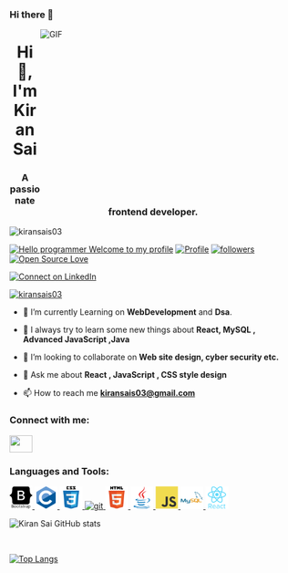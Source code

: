 ### Hi there 👋


<img align="right" alt="GIF" src="https://github.com/abhisheknaiidu/abhisheknaiidu/blob/master/code.gif?raw=true" width="450" height="290" />

<h1 align="center">Hi 👋, I'm Kiran Sai</h1>
<h3 align="center">A passionate frontend developer.</h3>

<p align="left"> <img src="https://komarev.com/ghpvc/?username=kiransais03&label=Profile%20views&color=0e75b6&style=flat" alt="kiransais03" /> </p>

[![Hello programmer Welcome to my profile](https://img.shields.io/badge/Hello,Programmer!-Welcome-orange.svg?style=flat&logo=github)](https://github.com/kiransais03) [![Profile](https://visitor-badge.glitch.me/badge?page_id=kiransais03.profileviews-badge)](https://github.com/kiransais03) [![followers](https://img.shields.io/github/followers/kiransais03?style=social)](https://github.com/kiransais03?tab=followers) [![Open Source Love](https://badges.frapsoft.com/os/v2/open-source.svg?v=103)](https://github.com/kiransais03)
<!-- [![Repos Badge](https://badges.pufler.dev/repos/kiransais03)](https://github.com/kiransais03?tab=repositories) -->

 [![Connect on LinkedIn](https://img.shields.io/badge/--linkedin?label=LinkedIn&logo=LinkedIn&style=social)](https://www.linkedin.com/in/guduru-kiran-sai/)

<p align="left"> <a href="https://github.com/ryo-ma/github-profile-trophy&theme=onedark"><img src="https://github-profile-trophy.vercel.app/?username=kiransais03" alt="kiransais03" /></a> </p>



- 🔭 I’m currently Learning on **WebDevelopment** and **Dsa**.

- 🌱 I always try to learn some new things about **React, MySQL , Advanced JavaScript ,Java**

- 👯 I’m looking to collaborate on **Web site design, cyber security etc.**

- 💬 Ask me about **React , JavaScript , CSS style design**

- 📫 How to reach me **kiransais03@gmail.com**

<h3 align="left">Connect with me:</h3>
<p align="left">
<a href="https://www.linkedin.com/in/guduru-kiran-sai/" target="blank"><img align="center" src="https://raw.githubusercontent.com/rahuldkjain/github-profile-readme-generator/master/src/images/icons/Social/linked-in-alt.svg" alt="" height="30" width="40" /></a>

</p>

<h3 align="left">Languages and Tools:</h3>
<p align="left"> 
 <a href="https://getbootstrap.com" target="_blank" rel="noreferrer"> <img src="https://raw.githubusercontent.com/devicons/devicon/master/icons/bootstrap/bootstrap-plain-wordmark.svg" alt="bootstrap" width="40" height="40"/> </a> <a href="https://www.cprogramming.com/" target="_blank" rel="noreferrer">
 <img src="https://raw.githubusercontent.com/devicons/devicon/master/icons/c/c-original.svg" alt="c" width="40" height="40"/> </a> <a href="https://www.w3schools.com/cpp/" target="_blank" rel="noreferrer"> 
 <img src="https://raw.githubusercontent.com/devicons/devicon/master/icons/css3/css3-original-wordmark.svg" alt="css3" width="40" height="40"/> </a> <a href="https://git-scm.com/" target="_blank" rel="noreferrer">
 <img src="https://www.vectorlogo.zone/logos/git-scm/git-scm-icon.svg" alt="git" width="40" height="40"/> </a> 
 <a href="https://www.w3.org/html/" target="_blank" rel="noreferrer">
 <img src="https://raw.githubusercontent.com/devicons/devicon/master/icons/html5/html5-original-wordmark.svg" alt="html5" width="40" height="40"/> </a> <a href="https://www.java.com" target="_blank" rel="noreferrer"> 
 <img src="https://raw.githubusercontent.com/devicons/devicon/master/icons/java/java-original.svg" alt="java" width="40" height="40"/> </a> <a href="https://developer.mozilla.org/en-US/docs/Web/JavaScript" target="_blank" rel="noreferrer">
 <img src="https://raw.githubusercontent.com/devicons/devicon/master/icons/javascript/javascript-original.svg" alt="javascript" width="40" height="40"/> </a> <a href="https://www.mysql.com/" target="_blank" rel="noreferrer"> 
 <img src="https://raw.githubusercontent.com/devicons/devicon/master/icons/mysql/mysql-original-wordmark.svg" alt="mysql" width="40" height="40"/> </a> 
<img src="https://raw.githubusercontent.com/devicons/devicon/master/icons/react/react-original-wordmark.svg" alt="react" width="40" height="40"/> </a> </p>

![Kiran Sai GitHub stats](https://github-readme-stats.vercel.app/api?username=kiransais03&show_icons=true&theme=radical)



<br>


[![Top Langs](https://github-readme-stats.vercel.app/api/top-langs/?username=kiransais03&layout=compact)](https://github.com/lovegupta112/github-readme-stats)



<!-- 
<p><img align="center" src="https://github-readme-streak-stats.herokuapp.com/?user=kiransais03&" alt="kiransais03" /></p>
 -->

 
